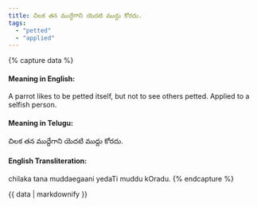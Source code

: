 ```yaml
---
title: చిలక తన ముద్దేగాని యెదటి ముద్దు కోరదు.
tags:
  - "petted"
  - "applied"
---
```


{% capture data %}
#### Meaning in English:
A parrot likes to be petted itself, but not to see others petted.
Applied to a selfish person.

#### Meaning in Telugu:
చిలక తన ముద్దేగాని యెదటి ముద్దు కోరదు.

#### English Transliteration:
chilaka tana muddaegaani yedaTi muddu kOradu.
{% endcapture %}

<div class="notice">{{ data | markdownify }}</div>

